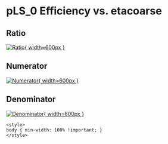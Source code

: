 # pLS_0 Efficiency vs. etacoarse

## Ratio

[![Ratio](../mtv/var/pLS_0_eff_etacoarse.png){ width=600px }](../mtv/var/pLS_0_eff_etacoarse.pdf)

## Numerator

[![Numerator](../mtv/num/pLS_0_eff_etacoarse_num.png){ width=600px }](../mtv/num/pLS_0_eff_etacoarse_num.pdf)

## Denominator

[![Denominator](../mtv/den/pLS_0_eff_etacoarse_den.png){ width=600px }](../mtv/den/pLS_0_eff_etacoarse_den.pdf)


``` {=html}
<style>
body { min-width: 100% !important; }
</style>
```

